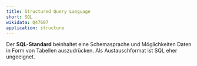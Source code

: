```yaml
---
title: Structured Query Language
short: SQL
wikidata: Q47607
application: structure
---
```


Der **SQL-Standard** beinhaltet eine Schemasprache und Möglichkeiten Daten in
Form von Tabellen auszudrücken. Als Austauschformat ist SQL eher ungeeignet.

